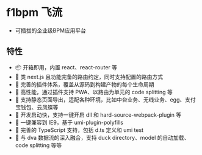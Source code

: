 # f1bpm 飞流
* 可插拔的企业级BPM应用平台

## 特性
* 📦 开箱即用，内置 react、react-router 等
* 🏈 类 next.js 且功能完备的路由约定，同时支持配置的路由方式
* 🎉 完善的插件体系，覆盖从源码到构建产物的每个生命周期
* 🚀 高性能，通过插件支持 PWA、以路由为单元的 code splitting 等
* 💈 支持静态页面导出，适配各种环境，比如中台业务、无线业务、egg、支付宝钱包、云凤蝶等
* 🚄 开发启动快，支持一键开启 dll 和 hard-source-webpack-plugin 等
* 🐠 一键兼容到 IE9，基于 umi-plugin-polyfills
* 🍁 完善的 TypeScript 支持，包括 d.ts 定义和 umi test
* 🌴 与 dva 数据流的深入融合，支持 duck directory、model 的自动加载、code splitting 等等
